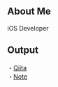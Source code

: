 <!--
**Moto0124/Moto0124** is a ✨ _special_ ✨ repository because its `README.md` (this file) appears on your GitHub profile.

Here are some ideas to get you started:

- 🔭 I’m currently working on ...
- 🌱 I’m currently learning ...
- 👯 I’m looking to collaborate on ...
- 🤔 I’m looking for help with ...

- 💬 Ask me about ...
- 📫 How to reach me: ...
- 😄 Pronouns: ...
- ⚡ Fun fact: ...

-->


## About Me
iOS Developer

## Output 
・[Qiita](https://qiita.com/Moto0124)  
・[Note](https://note.com/moto0124)  
